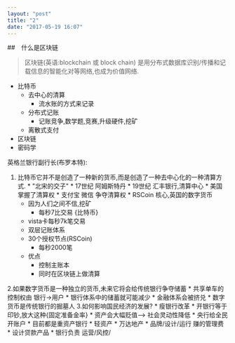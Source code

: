 ```yaml
---
layout: "post"
title: "2"
date: "2017-05-19 16:07"
---
```


##　什么是区块链
> 区块链(英语:blockchain 或 block chain) 是用分布式数据库识别/传播和记载信息的智能化对等网络,也成为价值网络.


* 比特币
  * 去中心的清算
    * 流水账的方式来记录
  * 分布式记账
    * 记账竞争,数学题,竞赛,升级硬件,挖矿
  * 离散式支付
* 区块链
* 密码学

英格兰银行副行长(布罗本特):
  1. 比特币它并不是创造了一种新的货币,而是创造了一种去中心化的一种清算方式.
    * "北宋的交子"
    * 17世纪 阿姆斯特丹
    * 19世纪 汇丰银行,清算中心
    * 美国  掌握了清算权
    * 支付宝 微信 争夺清算权
    * RSCoin 核心,英国的数字货币
      + 因为人们之间不信,挖矿
        * 每秒7比交易 {比特币}
      * vista卡每秒7k笔交易
      * 双层记账体系
      * 30个授权节点(RSCoin)
        * 每秒2000笔
      * 优点
        * 控制主账本
        * 同时在区块链上做清算

  2.如果数字货币是一种独立的货币,未来它将会给传统银行争夺储蓄
    * 共享单车的控制权由 银行->用户
    * 银行体系中的储蓄就可能减少
    * 金融体系会被挤兑
    * 数字货币是传统银行的掘墓人
  3.如何影响国民经济的发展?
    * 瘦银行改革
    * 开银行等于印钞,放大这种{固定准备金率}
    * 资产会大幅贬值--> 社会灵动性降低
    * 央行给全民开账户
    * 目前都是重资产银行
    * 轻资产
      * 万达地产
        * 品牌/设计/运行 赚的管理费
      * 设计贷款产品
        * 银行负责 运营/风控/
